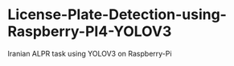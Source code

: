 # License-Plate-Detection-using-Raspberry-PI4-YOLOV3
Iranian ALPR  task using YOLOV3 on Raspberry-Pi
